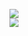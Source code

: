 [![](https://img.shields.io/badge/Made%20With-Github%20Spray-lightgrey.svg?style=for-the-badge&logo=github)](https://github.com/Annihil/github-spray#14238)  
[![](https://i.imgur.com/2DrTn0Z.gif)](https://github.com/Annihil/github-spray)